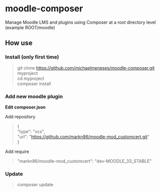 # moodle-composer

Manage Moodle LMS and plugins using Composer at a root directory level (example ROOT/moodle)

## How use

### Install (only first time)
> git clone https://github.com/michaelmeneses/moodle-composer.git myproject  
> cd myproject  
> composer install

### Add new moodle plugin
**Edit composer.json**

Add repository
>{  
>  "type": "vcs",  
>  "url": "https://github.com/markn86/moodle-mod_customcert.git"  
>}  

Add require
> "markn86/moodle-mod_customcert": "dev-MOODLE_33_STABLE"  

### Update
> composer update
